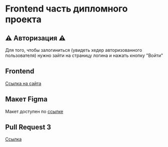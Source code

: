 # Frontend часть дипломного проекта

## ⚠️ Авторизация ⚠️
Для того, чтобы залогиниться (увидеть хедер авторизованного пользователя) нужно зайти на страницу логина и нажать кнопку "Войти"

## Frontend
[Ссылка на сайта](https://dsmirnov-diplom.nomoredomains.club)

## Макет Figma
Макет доступен по [ссылке](https://disk.yandex.ru/d/32MvXZ4t3JcJTA)


## Pull Request 3
[Ссылка](https://github.com/GonzRu/movies-explorer-frontend/pull/4)
